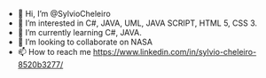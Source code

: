 - 👋 Hi, I’m @SylvioCheleiro
- 👀 I’m interested in C#, JAVA, UML, JAVA SCRIPT, HTML 5, CSS 3.
- 🌱 I’m currently learning C#, JAVA.
- 💞️ I’m looking to collaborate on NASA
- 📫 How to reach me https://www.linkedin.com/in/sylvio-cheleiro-8520b3277/

<!---
SylvioCheleiro/SylvioCheleiro is a ✨ special ✨ repository because its `README.md` (this file) appears on your GitHub profile.
You can click the Preview link to take a look at your changes.
--->
